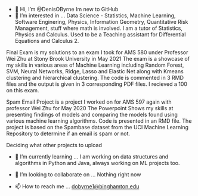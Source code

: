 - 👋 Hi, I’m @DenisOByrne Im new to GitHub
- 👀 I’m interested in ... Data Science - Statistics, Machine Learning, Software Enginering, Physics, Information Geometry, Quantitative Risk Management, stuff where math is involved. I am a tutor of Statistics, Physics and Calculus. Used to be a Teaching assistant for Differential Equations and Calculus 2.


Final Exam is my solutions to an exam I took for AMS 580 under Professor Wei Zhu at Stony Brook University in May 2021
The exam is a showcase of my skills in various areas of Machine Learning including Random Forest, SVM, Neural Networks, Ridge, Lasso and Elastic Net along with Kmeans clustering and hierarchical clustering. The code is commented in 3 RMD files and the output is given in 3 corresponding PDF files.
I recieved a 100 on this exam.


Spam Email Project is a project I worked on for AMS 597 again with professor Wei Zhu for May 2020
The Powerpoint Shows my skills at presenting findings of models and comparing the models found using various machine learning algorithms.
Code is presented in an RMD file. The project is based on the Spambase dataset from the UCI Machine Learning Repository to determine if an email is spam or not.


Deciding what other projects to upload




- 🌱 I’m currently learning ...  I am working on data structures and algorithms in Python and Java, always working on ML projects too.



- 💞️ I’m looking to collaborate on ...  Nothing right now


- 📫 How to reach me ... dobyrne1@binghamton.edu

<!---
DenisOByrne/DenisOByrne is a ✨ special ✨ repository because its `README.md` (this file) appears on your GitHub profile.
You can click the Preview link to take a look at your changes.
--->
